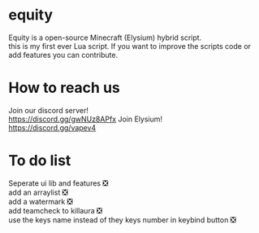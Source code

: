 # equity
Equity is a open-source Minecraft (Elysium) hybrid script.<br>
this is my first ever Lua script. If you want to improve the scripts code or add features you can contribute.

# How to reach us
Join our discord server!<br>
https://discord.gg/gwNUz8APfx
Join Elysium!<br>
https://discord.gg/vapev4


# To do list
Seperate ui lib and features ❎ <br>
add an arraylist ❎ <br>
add a watermark ❎ <br>
add teamcheck to killaura ❎ <br>
use the keys name instead of they keys number in keybind button ❎ <br>
